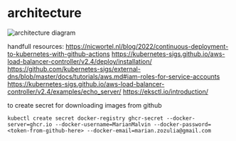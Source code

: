 # architecture
![architecture diagram](https://github.com/phoqer/architecture/blob/main/Phoqer%20backend.jpg?raw=true)

handfull resources:
https://nicwortel.nl/blog/2022/continuous-deployment-to-kubernetes-with-github-actions
https://kubernetes-sigs.github.io/aws-load-balancer-controller/v2.4/deploy/installation/
https://github.com/kubernetes-sigs/external-dns/blob/master/docs/tutorials/aws.md#iam-roles-for-service-accounts
https://kubernetes-sigs.github.io/aws-load-balancer-controller/v2.4/examples/echo_server/
https://eksctl.io/introduction/

to create secret for downloading images from github
```
kubectl create secret docker-registry ghcr-secret --docker-server=ghcr.io --docker-username=MarianMalvin --docker-password=<token-from-github-here> --docker-email=marian.zozulia@gmail.com
```
